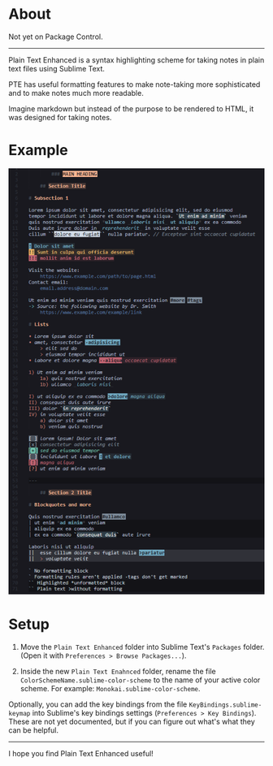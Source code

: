 # About

Not yet on Package Control.

---

Plain Text Enhanced is a syntax highlighting scheme for taking notes in plain text files using Sublime Text.

PTE has useful formatting features to make note-taking more sophisticated and to make notes much more readable.

Imagine markdown but instead of the purpose to be rendered to HTML, it was designed for taking notes.

# Example

![Example screenshot showing formatted text](/images/pte-screenshot.png)

# Setup

1) Move the `Plain Text Enhanced` folder into Sublime Text's `Packages` folder.
(Open it with `Preferences > Browse Packages...`).

2) Inside the new `Plain Text Enahnced` folder, rename the file `ColorSchemeName.sublime-color-scheme` to the name of your active color scheme.
For example: `Monokai.sublime-color-scheme`.

Optionally, you can add the key bindings from the file `KeyBindings.sublime-keymap` into Sublime's key bindings settings (`Preferences > Key Bindings`). These are not yet documented, but if you can figure out what's what they can be helpful.

---

I hope you find Plain Text Enhanced useful!
